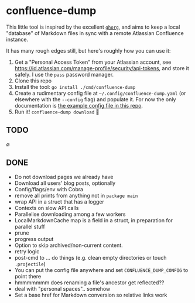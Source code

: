 # confluence-dump

This little tool is inspired by the excellent [`ghorg`](https://github.com/gabrie30/ghorg), and aims
to keep a local "database" of Markdown files in sync with a remote Atlassian Confluence instance.

It has many rough edges still, but here's roughly how you can use it:

1. Get a "Personal Access Token" from your Atlassian account, see
   https://id.atlassian.com/manage-profile/security/api-tokens, and store it safely.  I use the
   `pass` password manager.
1. Clone this repo
1. Install the tool: `go install ./cmd/confluence-dump`
1. Create a rudimentary config file at `~/.config/confluence-dump.yaml` (or elsewhere with the
   `--config` flag) and populate it.  For now the only documentation is [the example config file in
   this repo](./confluence-dump.yaml).
1. Run it! `confluence-dump download` 🎉

## TODO

∅

## DONE

* Do not download pages we already have
* Download all users' blog posts, optionally
* Config/flags/env with Cobra
* remove all prints from anything not in `package main`
* wrap API in a struct that has a logger
* Contexts on slow API calls
* Parallelise downloading among a few workers
* LocalMarkdownCache map is a field in a struct, in preparation for parallel stuff
* prune
* progress output
* Option to skip archived/non-current content.
* retry logic
* post-cmd to ... do things (e.g. clean empty directories or touch `.projectile`)
* You can put the config file anywhere and set `CONFLUENCE_DUMP_CONFIG` to point there
* hmmmmmmm does renaming a file's ancestor get reflected??
* deal with "personal spaces".. somehow
* Set a base href for Markdown conversion so relative links work
